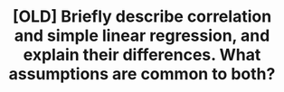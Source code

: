 ---
title: "[OLD] Briefly describe correlation and simple linear regression, and explain their differences. What assumptions are common to both?"
entityType: SAQ
exam: PEX
college: ANZCA
year: 2000
sitting: A
question: 13
passRate: 70
EC_extraCredit:
- "Many candidates successfully used a set of scatter plots to aid their description of these two concepts."
- "The formula for a straight line [y= a + bx] was noted along with the phrase 'least squares method' in describing simple linear regression."
- "While discussing the assumptions common to both, most candidates mentioned that data must be normally distributed."
- "Additional marks were given to the few candidates who indicated that a distribution free correlation coefficient, the Spearman's rank correlation, is applicable to non- parametric data."
EC_expectedDomains:
- "The examiners' expectation was for an explanation of the concepts rather than detailed knowledge of the statistical equations and their derivations."
EC_errorsCommon:
- "The slope of this line [b] which is called the regression coefficient was however commonly confused with the Pearson's correlation coefficient [r]."
- "While r describes the strength of the association, b does not."
- "They will have the same sign for a given data set but are otherwise completely separate concepts."
- "However, in many cases the use of an equation is most appropriate in quickly explaining the 'concept'."
---